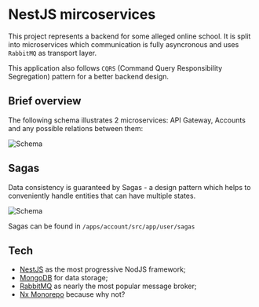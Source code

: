 # NestJS mircoservices

This project represents a backend for some alleged online school. It is split into microservices which communication is fully asyncronous and uses ```RabbitMQ``` as transport layer.

This application also follows ```CQRS``` (Command Query Responsibility Segregation) pattern for a better backend design.

## Brief overview
The following schema illustrates 2 microservices: API Gateway, Accounts and any possible relations between them:

![Schema](https://sun9-76.userapi.com/impg/l4f34MDawLcJIgnbPCbdOJFzhsnY8AC9Y9iUCw/8mCXtkDfrZ0.jpg?size=2087x1445&quality=95&sign=0b517a6cb078efee0d1c3fee32b893bd&type=album)

## Sagas
Data consistency is guaranteed by Sagas - a design pattern which helps to conveniently handle entities that can have multiple states.

![Schema](https://sun9-72.userapi.com/impg/3BuQ_Q01rxPJXmAodz6zSjco48kakXOaczlung/_nL-Tc8QSCY.jpg?size=1019x413&quality=95&sign=efc1cee58fd0e8c3da4f8f429ecaa96b&type=album)

Sagas can be found in ```/apps/account/src/app/user/sagas```

## Tech
- [NestJS](https://nestjs.com/) as the most progressive NodJS framework;
- [MongoDB](https://www.mongodb.com/) for data storage;
- [RabbitMQ](https://www.rabbitmq.com/) as nearly the most popular message broker;
- [Nx Monorepo](https://nx.dev) because why not?